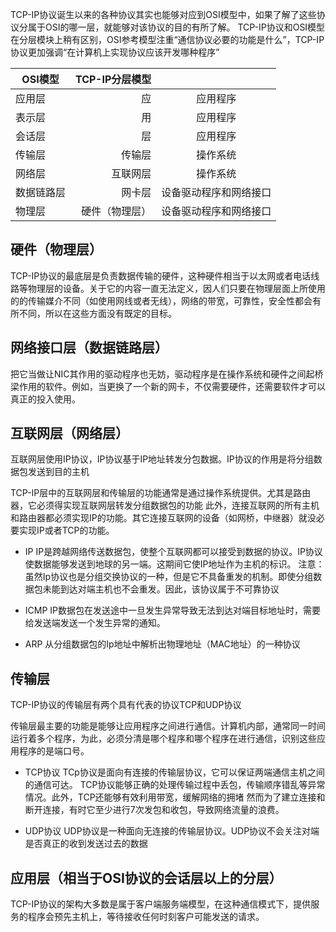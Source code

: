 TCP-IP协议诞生以来的各种协议其实也能够对应到OSI模型中，如果了解了这些协议分属于OSI的哪一层，就能够对该协议的目的有所了解。
TCP-IP协议和OSI模型在分层模块上稍有区别，OSI参考模型注重“通信协议必要的功能是什么”，TCP-IP协议更加强调“在计算机上实现协议应该开发哪种程序”


| OSI模型       | TCP-IP分层模型   |    |
| --------   | -----:  | :----:  |
| 应用层     |应  |    应用程序  |
| 表示层        |  用  |   应用程序  |
| 会话层        | 层     |  应用程序  |
|传输层|传输层|操作系统|
|网络层|互联网层|操作系统|
|数据链路层|网卡层|设备驱动程序和网络接口|
|物理层|硬件（物理层）|设备驱动程序和网络接口|

## 硬件（物理层）
TCP-IP协议的最底层是负责数据传输的硬件，这种硬件相当于以太网或者电话线路等物理层的设备。关于它的内容一直无法定义，因人们只要在物理层面上所使用的的传输媒介不同（如使用网线或者无线），网络的带宽，可靠性，安全性都会有所不同，所以在这些方面没有既定的目标。

## 网络接口层（数据链路层）
把它当做让NIC其作用的驱动程序也无妨，驱动程序是在操作系统和硬件之间起桥梁作用的软件。例如，当更换了一个新的网卡，不仅需要硬件，还需要软件才可以真正的投入使用。

## 互联网层（网络层）
互联网层使用IP协议，IP协议基于IP地址转发分包数据。IP协议的作用是将分组数据包发送到目的主机

TCP-IP层中的互联网层和传输层的功能通常是通过操作系统提供。尤其是路由器，它必须得实现互联网层转发分组数据包的功能
此外，连接互联网的所有主机和路由器都必须实现IP的功能。其它连接互联网的设备（如网桥，中继器）就没必要实现IP或者TCP的功能。

* IP
IP是跨越网络传送数据包，使整个互联网都可以接受到数据的协议。IP协议使数据能够发送到地球的另一端。这期间它使IP地址作为主机的标识。
注意：虽然Ip协议也是分组交换协议的一种，但是它不具备重发的机制。即使分组数据包未能到达对端主机也不会重发。因此，该协议属于不可靠协议

* ICMP
IP数据包在发送途中一旦发生异常导致无法到达对端目标地址时，需要给发送端发送一个发生异常的通知。

* ARP
从分组数据包的Ip地址中解析出物理地址（MAC地址）的一种协议

## 传输层
TCP-IP协议的传输层有两个具有代表的协议TCP和UDP协议

传输层最主要的功能是能够让应用程序之间进行通信。计算机内部，通常同一时间运行着多个程序，为此，必须分清是哪个程序和哪个程序在进行通信，识别这些应用程序的是端口号。

* TCP协议
TCp协议是面向有连接的传输层协议，它可以保证两端通信主机之间的通信可达。
TCP协议能够正确的处理传输过程中丢包，传输顺序错乱等异常情况。此外，TCP还能够有效利用带宽，缓解网络的拥堵
然而为了建立连接和断开连接，有时它至少进行7次发包和收包，导致网络流量的浪费。

* UDP协议
UDP协议是一种面向无连接的传输层协议。UDP协议不会关注对端是否真正的收到发送过去的数据

## 应用层（相当于OSI协议的会话层以上的分层）
TCP-IP协议的架构大多数是属于客户端服务端模型，在这种通信模式下，提供服务的程序会预先主机上，等待接收任何时刻客户可能发送的请求。


